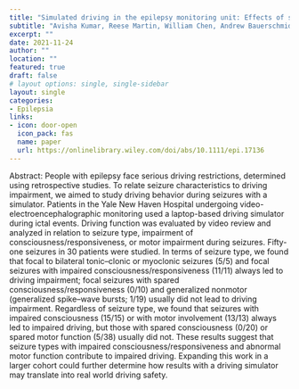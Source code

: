 ```yaml
---
title: "Simulated driving in the epilepsy monitoring unit: Effects of seizure type, consciousness, and motor impairment"
subtitle: "Avisha Kumar, Reese Martin, William Chen, Andrew Bauerschmidt, Mark W Youngblood, Courtney Cunningham, Yang Si, Cel Ezeani, Zachary Kratochvil, Jared Bronen, James Thomson, Katherine Riordan, Ji Yeoun Yoo, Romina Shirka, Louis Manganas, Heinz Krestel, Lawrence J Hirsch, Hal Blumenfeld"
excerpt: ""
date: 2021-11-24
author: ""
location: ""
featured: true
draft: false
# layout options: single, single-sidebar
layout: single
categories:
- Epilepsia
links:
- icon: door-open
  icon_pack: fas
  name: paper
  url: https://onlinelibrary.wiley.com/doi/abs/10.1111/epi.17136
---
```

Abstract: People with epilepsy face serious driving restrictions, determined using retrospective studies. To relate seizure characteristics to driving impairment, we aimed to study driving behavior during seizures with a simulator. Patients in the Yale New Haven Hospital undergoing video-electroencephalographic monitoring used a laptop-based driving simulator during ictal events. Driving function was evaluated by video review and analyzed in relation to seizure type, impairment of consciousness/responsiveness, or motor impairment during seizures. Fifty-one seizures in 30 patients were studied. In terms of seizure type, we found that focal to bilateral tonic–clonic or myoclonic seizures (5/5) and focal seizures with impaired consciousness/responsiveness (11/11) always led to driving impairment; focal seizures with spared consciousness/responsiveness (0/10) and generalized nonmotor (generalized spike–wave bursts; 1/19) usually did not lead to driving impairment. Regardless of seizure type, we found that seizures with impaired consciousness (15/15) or with motor involvement (13/13) always led to impaired driving, but those with spared consciousness (0/20) or spared motor function (5/38) usually did not. These results suggest that seizure types with impaired consciousness/responsiveness and abnormal motor function contribute to impaired driving. Expanding this work in a larger cohort could further determine how results with a driving simulator may translate into real world driving safety.